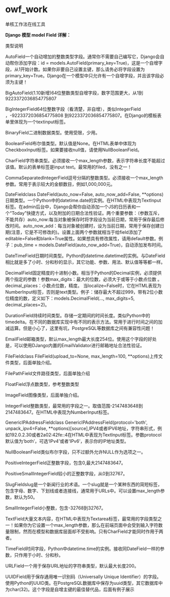 # owf_work

单核工作法在线工具

**Django 模型 model Field 详解：**

类型说明

AutoField一个自动增加的整数类型字段。通常你不需要自己编写它，Django会自动帮你添加字段：id = models.AutoField(primary_key=True)，这是一个自增字段，从1开始计数。如果你非要自己设置主键，那么请务必将字段设置为primary_key=True。Django在一个模型中只允许有一个自增字段，并且该字段必须为主键！

BigAutoField(1.10新增)64位整数类型自增字段，数字范围更大，从1到9223372036854775807

BigIntegerField64位整数字段（看清楚，非自增），类似IntegerField ，-9223372036854775808 到9223372036854775807。在Django的模板表单里体现为一个textinput标签。

BinaryField二进制数据类型。使用受限，少用。

BooleanField布尔值类型。默认值是None。在HTML表单中体现为CheckboxInput标签。如果要接收null值，请使用NullBooleanField。

CharField字符串类型。必须接收一个max_length参数，表示字符串长度不能超过该值。默认的表单标签是input text。最常用的filed，没有之一！

CommaSeparatedIntegerField逗号分隔的整数类型。必须接收一个max_length参数。常用于表示较大的金额数目，例如1,000,000元。

DateFieldclass DateField(auto_now=False, auto_now_add=False, **options)日期类型。一个Python中的datetime.date的实例。在HTML中表现为TextInput标签。在admin后台中，Django会帮你自动添加一个JS的日历表和一个“Today”快捷方式，以及附加的日期合法性验证。两个重要参数：（参数互斥，不能共存）auto_now:每当对象被保存时将字段设为当前日期，常用于保存最后修改时间。auto_now_add：每当对象被创建时，设为当前日期，常用于保存创建日期(注意，它是不可修改的)。设置上面两个参数就相当于给field添加了editable=False和blank=True属性。如果想具有修改属性，请用default参数。例子：pub_time = models.DateField(auto_now_add=True)，自动添加发布时间。

DateTimeField日期时间类型。Python的datetime.datetime的实例。与DateField相比就是多了小时、分和秒的显示，其它功能、参数、用法、默认值等等都一样。

DecimalField固定精度的十进制小数。相当于Python的Decimal实例，必须提供两个指定的参数！参数max_digits：最大的位数，必须大于或等于小数点位数 。decimal_places：小数点位数，精度。 当localize=False时，它在HTML表现为NumberInput标签，否则是text类型。例子：储存最大不超过999，带有2位小数位精度的数，定义如下：models.DecimalField(..., max_digits=5, decimal_places=2)。

DurationField持续时间类型。存储一定期间的时间长度。类似Python中的timedelta。在不同的数据库实现中有不同的表示方法。常用于进行时间之间的加减运算。但是小心了，这里有坑，PostgreSQL等数据库之间有兼容性问题！

EmailField邮箱类型，默认max_length最大长度254位。使用这个字段的好处是，可以使用DJango内置的EmailValidator进行邮箱地址合法性验证。

FileFieldclass FileField(upload_to=None, max_length=100, **options)上传文件类型，后面单独介绍。

FilePathField文件路径类型，后面单独介绍

FloatField浮点数类型，参考整数类型

ImageField图像类型，后面单独介绍。

IntegerField整数类型，最常用的字段之一。取值范围-2147483648到2147483647。在HTML中表现为NumberInput标签。

GenericIPAddressFieldclass GenericIPAddressField(protocol='both', unpack_ipv4=False, **options)[source],IPV4或者IPV6地址，字符串形式，例如192.0.2.30或者2a02:42fe::4在HTML中表现为TextInput标签。参数protocol默认值为‘both’，可选‘IPv4’或者‘IPv6’，表示你的IP地址类型。

NullBooleanField类似布尔字段，只不过额外允许NULL作为选项之一。

PositiveIntegerField正整数字段，包含0,最大2147483647。

PositiveSmallIntegerField较小的正整数字段，从0到32767。

SlugFieldslug是一个新闻行业的术语。一个slug就是一个某种东西的简短标签，包含字母、数字、下划线或者连接线，通常用于URLs中。可以设置max_length参数，默认为50。

SmallIntegerField小整数，包含-32768到32767。

TextField大量文本内容，在HTML中表现为Textarea标签，最常用的字段类型之一！如果你为它设置一个max_length参数，那么在前端页面中会受到输入字符数量限制，然而在模型和数据库层面却不受影响。只有CharField才能同时作用于两者。

TimeField时间字段，Python中datetime.time的实例。接收同DateField一样的参数，只作用于小时、分和秒。

URLField一个用于保存URL地址的字符串类型，默认最大长度200。

UUIDField用于保存通用唯一识别码（Universally Unique Identifier）的字段。使用Python的UUID类。在PostgreSQL数据库中保存为uuid类型，其它数据库中为char(32)。这个字段是自增主键的最佳替代品，后面有例子展示
